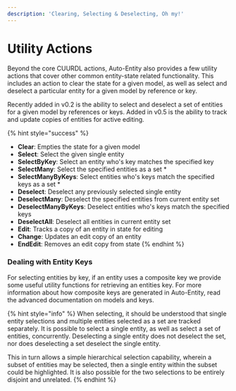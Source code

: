 ```yaml
---
description: 'Clearing, Selecting & Deselecting, Oh my!'
---
```


# Utility Actions

Beyond the core CUURDL actions, Auto-Entity also provides a few utility actions that cover other common entity-state related functionality. This includes an action to clear the state for a given model, as well as select and deselect a particular entity for a given model by reference or key. 

Recently added in v0.2 is the ability to select and deselect a set of entities for a given model by references or keys. Added in v0.5 is the ability to track and update copies of entities for active editing.

{% hint style="success" %}
* **Clear**: Empties the state for a given model
* **Select**: Select the given single entity
* **SelectByKey**: Select an entity who's key matches the specified key
* **SelectMany**: Select the specified entities as a set \*
* **SelectManyByKeys**: Select entities who's keys match the specified keys as a set \*
* **Deselect**: Deselect any previously selected single entity
* **DeselectMany**: Deselect the specified entities from current entity set
* **DeselectManyByKeys**: Deselect entities who's keys match the specified keys
* **DeselectAll**: Deselect all entities in current entity set
* **Edit**: Tracks a copy of an entity in state for editing
* **Change**: Updates an edit copy of an entity
* **EndEdit**: Removes an edit copy from state
{% endhint %}

### Dealing with Entity Keys

For selecting entities by key, if an entity uses a composite key we provide some useful utility functions for retrieving an entities key. For more information about how composite keys are generated in Auto-Entity, read the advanced documentation on models and keys.

{% hint style="info" %}
When selecting, it should be understood that single entity selections and multiple entities selected as a set are tracked separately. It is possible to select a single entity, as well as select a set of entities, concurrently. Deselecting a single entity does not deselect the set, nor does deselecting a set deselect the single entity.

This in turn allows a simple hierarchical selection capability, wherein a subset of entities may be selected, then a single entity within the subset could be highlighted. It is also possible for the two selections to be entirely disjoint and unrelated. 
{% endhint %}

